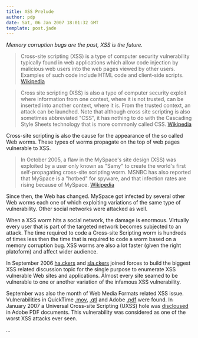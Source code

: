 ```yaml
---
title: XSS Prelude
author: pdp
date: Sat, 06 Jan 2007 18:01:32 GMT
template: post.jade
---
```


_Memory corruption bugs are the past, XSS is the future._

> Cross-site scripting (XSS) is a type of computer security vulnerability typically found in web applications which allow code injection by malicious web users into the web pages viewed by other users. Examples of such code include HTML code and client-side scripts. [Wikipedia](http://en.wikipedia.org/wiki/Cross_site_scripting)

> Cross site scripting (XSS) is also a type of computer security exploit where information from one context, where it is not trusted, can be inserted into another context, where it is. From the trusted context, an attack can be launched. Note that although cross site scripting is also sometimes abbreviated "CSS", it has nothing to do with the Cascading Style Sheets technology that is more commonly called CSS. [Wikipedia](http://en.wikipedia.org/wiki/%58%53%53)

Cross-site scripting is also the cause for the appearance of the so called Web worms. These types of worms propagate on the top of web pages vulnerable to XSS.

> In October 2005, a flaw in the MySpace's site design (XSS) was exploited by a user only known as "Samy" to create the world's first self-propagating cross-site scripting worm. MSNBC has also reported that MySpace is a "hotbed" for spyware, and that infection rates are rising because of MySpace. [Wikipedia](http://en.wikipedia.org/wiki/MySpace)

Since then, the Web has changed. MySpace got infected by several other Web worms each one of which exploiting variations of the same type of vulnerability. Other social networks were attacked as well.

When a XSS worm hits a social network, the damage is enormous. Virtually every user that is part of the targeted network becomes subjected to an attack. The time required to code a Cross-site Scripting worm is hundreds of times less then the time that is required to code a worm based on a memory corruption bug. XSS worms are also a lot faster (given the right platoform) and affect wider audience.

In September 2006 [ha.ckers](http://ha.ckers.org) and [sla.ckers](http://sla.ckers.org/forum/read.php?3,44,816) joined forces to build the biggest XSS related discussion topic for the single purpose to enumerate XSS vulnerable Web sites and applications. Almost every site seamed to be vulnerable to one or another variation of the infamous XSS vulnerability.

September was also the month of Web Media Formats related XSS issue. Vulnerabilities in QuickTime [.mov](/blog/backdooring-quicktime-movies/), [.qtl](/blog/backdooring-mp3-files/) and Adobe [.pdf](http://michaeldaw.org/md-hacks/backdooring-pdf-files/) were found. In January 2007 a Universal Cross-site Scripting (UXSS) hole was [discloused](/blog/danger-danger-danger/) in Adobe PDF documents. This vulnerability was considered as one of the worst XSS attacks ever seen.

_..._

